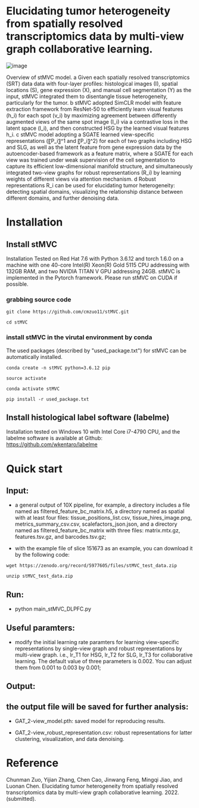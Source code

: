 # Elucidating tumor heterogeneity from spatially resolved transcriptomics data by multi-view graph collaborative learning.

![image](https://github.com/cmzuo11/stMVC/blob/main/Utilities/Main_figure_stMVC.png)

Overview of stMVC model. a Given each spatially resolved transcriptomics (SRT) data data with four-layer profiles: histological images (I), spatial locations (S), gene expression (X), and manual cell segmentation (Y) as the input, stMVC integrated them to disentangle tissue heterogeneity, particularly for the tumor. b stMVC adopted SimCLR model with feature extraction framework from ResNet-50 to efficiently learn visual features (h_i) for each spot (v_i) by maximizing agreement between differently augmented views of the same spot image (I_i) via a contrastive loss in the latent space (l_i), and then constructed HSG by the learned visual features h_i. c stMVC model adopting a SGATE learned view-specific representations (〖P_i〗^1 and 〖P_i〗^2) for each of two graphs including HSG and SLG, as well as the latent feature from gene expression data by the autoencoder-based framework as a feature matrix, where a SGATE for each view was trained under weak supervision of the cell segmentation to capture its efficient low-dimensional manifold structure, and simultaneously integrated two-view graphs for robust representations (R_i) by learning weights of different views via attention mechanism. d Robust representations R_i can be used for elucidating tumor heterogeneity: detecting spatial domains, visualizing the relationship distance between different domains, and further denoising data.

# Installation

## Install stMVC

Installation Tested on Red Hat 7.6 with Python 3.6.12 and torch 1.6.0 on a machine with one 40-core Intel(R) Xeon(R) Gold 5115 CPU addressing with 132GB RAM, and two NVIDIA TITAN V GPU addressing 24GB. stMVC is implemented in the Pytorch framework. Please run stMVC on CUDA if possible. 

### grabbing source code

```
git clone https://github.com/cmzuo11/stMVC.git

cd stMVC
```

### install stMVC in the virutal environment by conda

The used packages (described by "used_package.txt") for stMVC can be automatically installed.

```
conda create -n stMVC python=3.6.12 pip

source activate

conda activate stMVC

pip install -r used_package.txt
```

## Install histological label software (labelme) 

Installation tested on Windows 10 with Intel Core i7-4790 CPU, and the labelme software is available at Github: https://github.com/wkentaro/labelme

# Quick start

## Input: 

* a general output of 10X pipeline, for example, a directory includes a file named as filtered_feature_bc_matrix.h5, a directory named as spatial with at least four files: tissue_positions_list.csv, tissue_hires_image.png, metrics_summary_csv.csv, scalefactors_json.json, and a directory named as filtered_feature_bc_matrix with three files: matrix.mtx.gz, features.tsv.gz, and barcodes.tsv.gz;  

* with the example file of slice 151673 as an example, you can download it by the following code:
```
wget https://zenodo.org/record/5977605/files/stMVC_test_data.zip

unzip stMVC_test_data.zip
```
## Run: 

* python main_stMVC_DLPFC.py

## Useful paramters:

* modify the initial learning rate paramters for learning view-specific representations by single-view graph and robust representations by multi-view graph. i.e., lr_T1 for HSG, lr_T2 for SLG, lr_T3 for collaborative learning. The default value of three parameters is 0.002. You can adjust them from 0.001 to 0.003 by 0.001;

## Output:

## the output file will be saved for further analysis:

* GAT_2-view_model.pth: saved model for reproducing results.

* GAT_2-view_robust_representation.csv: robust representations for latter clustering, visualization, and data denoising.

# Reference

Chunman Zuo, Yijian Zhang, Chen Cao, Jinwang Feng, Mingqi Jiao, and Luonan Chen. Elucidating tumor heterogeneity from spatially resolved transcriptomics data by multi-view graph collaborative learning. 2022. (submitted).
